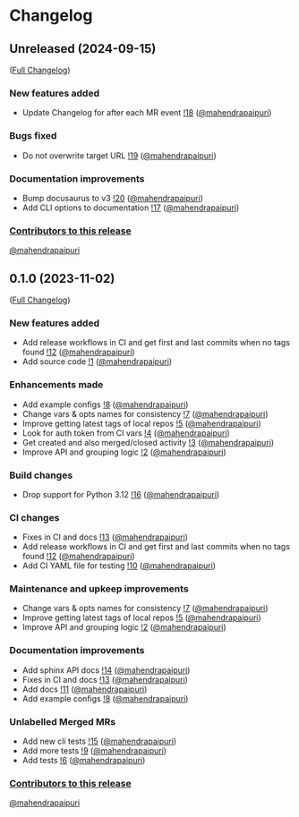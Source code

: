 # Changelog

<!-- <START NEW CHANGELOG ENTRY> -->

## Unreleased (2024-09-15)

([Full Changelog](https://gitlab.com/mahendrapaipuri/gitlab-activity/-/compare/6b6d4d9b241e3819aad78245a7ef562a5710b547...90910e1e55927baf8268e8421c453b6737b1a913?from_project_id=51534402&straight=false))

### New features added

- Update Changelog for after each MR event [!18](https://gitlab.com/mahendrapaipuri/gitlab-activity/-/merge_requests/18) ([@mahendrapaipuri](https://gitlab.com/mahendrapaipuri))

### Bugs fixed

- Do not overwrite target URL [!19](https://gitlab.com/mahendrapaipuri/gitlab-activity/-/merge_requests/19) ([@mahendrapaipuri](https://gitlab.com/mahendrapaipuri))

### Documentation improvements

- Bump docusaurus to v3 [!20](https://gitlab.com/mahendrapaipuri/gitlab-activity/-/merge_requests/20) ([@mahendrapaipuri](https://gitlab.com/mahendrapaipuri))
- Add CLI options to documentation [!17](https://gitlab.com/mahendrapaipuri/gitlab-activity/-/merge_requests/17) ([@mahendrapaipuri](https://gitlab.com/mahendrapaipuri))

### [Contributors to this release](https://mahendrapaipuri.gitlab.io/gitlab-activity/usage#contributors-list)

[@mahendrapaipuri](https://gitlab.com/mahendrapaipuri)

<!-- <END NEW CHANGELOG ENTRY> -->

## 0.1.0 (2023-11-02)

([Full Changelog](https://gitlab.com/mahendrapaipuri/gitlab-activity/-/compare/6c710c92265819a8a2d1a59317b9c7e9d0d47fe7...fcc20006f29d94bbe20cbb139a07ff117c9fa566?from_project_id=51534402&straight=false))

### New features added

- Add release workflows in CI and get first and last commits when no tags found [!12](https://gitlab.com/mahendrapaipuri/gitlab-activity/-/merge_requests/12) ([@mahendrapaipuri](https://gitlab.com/mahendrapaipuri))
- Add source code [!1](https://gitlab.com/mahendrapaipuri/gitlab-activity/-/merge_requests/1) ([@mahendrapaipuri](https://gitlab.com/mahendrapaipuri))

### Enhancements made

- Add example configs [!8](https://gitlab.com/mahendrapaipuri/gitlab-activity/-/merge_requests/8) ([@mahendrapaipuri](https://gitlab.com/mahendrapaipuri))
- Change vars & opts names for consistency [!7](https://gitlab.com/mahendrapaipuri/gitlab-activity/-/merge_requests/7) ([@mahendrapaipuri](https://gitlab.com/mahendrapaipuri))
- Improve getting latest tags of local repos [!5](https://gitlab.com/mahendrapaipuri/gitlab-activity/-/merge_requests/5) ([@mahendrapaipuri](https://gitlab.com/mahendrapaipuri))
- Look for auth token from CI vars [!4](https://gitlab.com/mahendrapaipuri/gitlab-activity/-/merge_requests/4) ([@mahendrapaipuri](https://gitlab.com/mahendrapaipuri))
- Get created and also merged/closed activity [!3](https://gitlab.com/mahendrapaipuri/gitlab-activity/-/merge_requests/3) ([@mahendrapaipuri](https://gitlab.com/mahendrapaipuri))
- Improve API and grouping logic [!2](https://gitlab.com/mahendrapaipuri/gitlab-activity/-/merge_requests/2) ([@mahendrapaipuri](https://gitlab.com/mahendrapaipuri))

### Build changes

- Drop support for Python 3.12 [!16](https://gitlab.com/mahendrapaipuri/gitlab-activity/-/merge_requests/16) ([@mahendrapaipuri](https://gitlab.com/mahendrapaipuri))

### CI changes

- Fixes in CI and docs [!13](https://gitlab.com/mahendrapaipuri/gitlab-activity/-/merge_requests/13) ([@mahendrapaipuri](https://gitlab.com/mahendrapaipuri))
- Add release workflows in CI and get first and last commits when no tags found [!12](https://gitlab.com/mahendrapaipuri/gitlab-activity/-/merge_requests/12) ([@mahendrapaipuri](https://gitlab.com/mahendrapaipuri))
- Add CI YAML file for testing [!10](https://gitlab.com/mahendrapaipuri/gitlab-activity/-/merge_requests/10) ([@mahendrapaipuri](https://gitlab.com/mahendrapaipuri))

### Maintenance and upkeep improvements

- Change vars & opts names for consistency [!7](https://gitlab.com/mahendrapaipuri/gitlab-activity/-/merge_requests/7) ([@mahendrapaipuri](https://gitlab.com/mahendrapaipuri))
- Improve getting latest tags of local repos [!5](https://gitlab.com/mahendrapaipuri/gitlab-activity/-/merge_requests/5) ([@mahendrapaipuri](https://gitlab.com/mahendrapaipuri))
- Improve API and grouping logic [!2](https://gitlab.com/mahendrapaipuri/gitlab-activity/-/merge_requests/2) ([@mahendrapaipuri](https://gitlab.com/mahendrapaipuri))

### Documentation improvements

- Add sphinx API docs [!14](https://gitlab.com/mahendrapaipuri/gitlab-activity/-/merge_requests/14) ([@mahendrapaipuri](https://gitlab.com/mahendrapaipuri))
- Fixes in CI and docs [!13](https://gitlab.com/mahendrapaipuri/gitlab-activity/-/merge_requests/13) ([@mahendrapaipuri](https://gitlab.com/mahendrapaipuri))
- Add docs [!11](https://gitlab.com/mahendrapaipuri/gitlab-activity/-/merge_requests/11) ([@mahendrapaipuri](https://gitlab.com/mahendrapaipuri))
- Add example configs [!8](https://gitlab.com/mahendrapaipuri/gitlab-activity/-/merge_requests/8) ([@mahendrapaipuri](https://gitlab.com/mahendrapaipuri))

### Unlabelled Merged MRs

- Add new cli tests [!15](https://gitlab.com/mahendrapaipuri/gitlab-activity/-/merge_requests/15) ([@mahendrapaipuri](https://gitlab.com/mahendrapaipuri))
- Add more tests [!9](https://gitlab.com/mahendrapaipuri/gitlab-activity/-/merge_requests/9) ([@mahendrapaipuri](https://gitlab.com/mahendrapaipuri))
- Add tests [!6](https://gitlab.com/mahendrapaipuri/gitlab-activity/-/merge_requests/6) ([@mahendrapaipuri](https://gitlab.com/mahendrapaipuri))

### [Contributors to this release](https://mahendrapaipuri.gitlab.io/gitlab-activity/usage#contributors-list)

[@mahendrapaipuri](https://gitlab.com/mahendrapaipuri)
